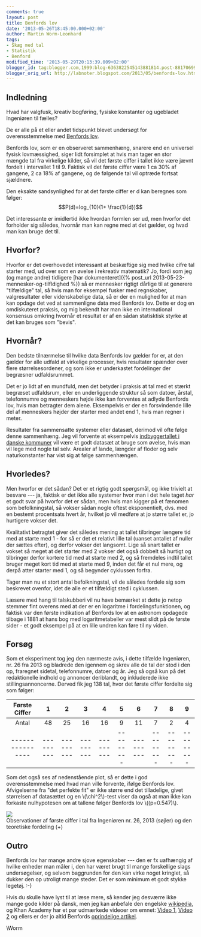 ```yaml
---
comments: true
layout: post
title: Benfords lov
date: '2013-05-26T18:45:00.000+02:00'
author: Martin Worm-Leonhard
tags:
- Skæg med tal
- Statistik
- Benford
modified_time: '2013-05-29T20:13:39.009+02:00'
blogger_id: tag:blogger.com,1999:blog-6363822545143881814.post-881706996803792818
blogger_orig_url: http://labnoter.blogspot.com/2013/05/benfords-lov.html
---
```


## Indledning

Hvad har valgfusk, kreativ bogføring, fysiske konstanter og ugebladet
Ingeniøren til fælles?

De er alle på et eller andet tidspunkt blevet undersøgt for
overensstemmelse med [Benfords
lov](http://da.wikipedia.org/wiki/Benfords_lov).

Benfords lov, som er en observeret sammenhæng, snarere end en universel
fysisk lovmæssighed, siger lidt forsimplet at hvis man tager en stor
mængde tal fra virkelige kilder, så vil det første ciffer i tallet ikke
være jævnt fordelt i intervallet 1 til 9. Faktisk vil det første ciffer
være 1 ca 30% af gangene, 2 ca 18% af gangene, og de følgende tal vil
optræde fortsat sjældnere.

Den eksakte sandsynlighed for at det første ciffer er d kan
beregnes som følger:
$$P(d)=log_{10}(1+ \frac{1}{d})$$

Det interessante er imidlertid ikke hvordan formlen ser ud, men hvorfor
det forholder sig således, hvornår man kan regne med at det gælder, og
hvad man kan bruge det til.

## Hvorfor?

Hvorfor er det overhovedet interessant at beskæftige sig med hvilke
cifre tal starter med, ud over som en øvelse i rekreativ matematik? Jo,
fordi som jeg (og mange andre) tidligere [har
dokumenteret]({% post_url 2013-05-23-mennesker-og-tilfldighed %})
så er mennesker rigtigt dårlige til at generere "tilfældige" tal, så
hvis man for eksempel fusker med regnskaber, valgresultater eller
videnskabelige data, så er der en mulighed for at man kan opdage det ved
at sammenligne data med Benfords lov. Dette er dog en omdiskuteret
praksis, og mig bekendt har man ikke en international konsensus omkring
hvornår et resultat er af en sådan statisktisk styrke at det kan bruges
som "bevis".

## Hvornår?

Den bedste tilnærmelse til hvilke data Benfords lov gælder for er, at
den gælder for alle udfald at virkelige processer, hvis resultater
spænder over flere størrelsesordener, og som ikke er underkastet
fordelinger der begræsner udfaldsrummet.

Det er jo lidt af en mundfuld, men det betyder i praksis at tal med et
stærkt begræset udfaldsrum, eller en underliggende struktur så som
datoer, årstal, telefonnumre og menneskers højde ikke kan forventes at
adlyde Benfords lov, hvis man betragter dem alene. Eksempelvis er der en
forsvindende lille del af menneskers højder der starter med andet end 1,
hvis man regner i meter.

Resultater fra sammensatte systemer eller datasæt, derimod vil ofte
følge denne sammenhæng. Jeg vil forvente at eksempelvis [indbyggertallet
i danske kommuner](http://www.statistikbanken.dk/FOLK1) vil være et godt
datasæt at bruge som øvelse, hvis man vil lege med nogle tal selv.
Arealer af lande, længder af floder og selv naturkonstanter har vist sig
at følge sammenhængen.

## Hvorledes?

Men hvorfor er det sådan? Det er et rigtig godt spørgsmål, og ikke
trivielt at besvare --- ja, faktisk er det ikke alle systemer hvor man i
det hele taget *har* et godt svar på hvorfor det er sådan, men hvis man
kigger på et fænomen som befolkningstal, så vokser sådan nogle oftest
eksponentielt, dvs. med en bestemt procentsats hvert år, hvilket jo vil
medføre at jo større tallet er, jo hurtigere vokser det.

Kvalitativt betragtet giver det således mening at tallet tilbringer
længere tid med at starte med 1 - for så er det et relativt lille tal
(uanset antallet af nuller der sættes efter), og derfor vokser det
langsomt. Lige så snart tallet er vokset så meget at det starter med 2
vokser det også dobbelt så hurtigt og tilbringer derfor kortere tid med
at starte med 2, og så fremdeles indtil tallet bruger meget kort tid med
at starte med 9, inden det får et nul mere, og derpå atter starter med
1, og så begynder cyklussen forfra.

Tager man nu et stort antal befolkningstal, vil de således fordele sig
som beskrevet ovenfor, idet de alle er et tilfældigt sted i cyklussen.

Læsere med hang til talskubberi vil nu have bemærket at dette jo netop
stemmer fint overens med at der er en logaritme i fordelingsfunktionen,
og faktisk var den første indikation af Benfords lov at en astronom
opdagede tilbage i 1881 at hans bog med logaritmetabeller var mest slidt
på de første sider - et godt eksempel på at en lille undren kan føre til
ny viden.

## Forsøg
Som et eksperiment tog jeg den nærmeste avis, i dette tilfælde
Ingeniøren, nr. 26 fra 2013 og bladrede den igennem og skrev alle de tal
der stod i den op, fraregnet sidetal, telefonnumre, datoer og år. Jeg så
også kun på det redaktionelle indhold og annoncer deriblandt, og
inkluderede ikke stillingsannoncerne. Derved fik jeg 138 tal, hvor det
første ciffer fordelte sig som følger:

| Første Ciffer  | 1       | 2       | 3       | 4       | 5       | 6       | 7       | 8       | 9       |
|:--------------:|:-------:|:-------:|:-------:|:-------:|:-------:|:-------:|:-------:|:-------:|:-------:|
| Antal          | 48      | 25      | 16      | 16      | 9       | 11      | 7       | 2       | 4       |
|----------------|---------|---------|---------|---------|---------|---------|---------|---------|---------|

Som det også ses af nedenstående plot, så er dette i god
overensstemmelse med hvad man ville forvente, ifølge Benfords lov.
Afvigelserne fra "det perfekte fit" er ikke større end det tilladelige,
givet størrelsen af datasættet og en \\(\\chi^2\\)-test viser da også
at man ikke kan forkaste nulhypotesen om at tallene følger Benfords lov
\\((p=0.547)\\).

  [![]({{site.url}}/images/1e5aa65f1a69a08e9caa47433e917f41.jpeg)]({{site.url}}/images/1e5aa65f1a69a08e9caa47433e917f41.jpeg)  
  Observationer af første ciffer i tal fra Ingeniøren nr. 26, 2013 (søjler) og den teoretiske fordeling (+)

## Outro
Benfords lov har mange andre sjove egenskaber --- den er fx uafhængig af
hvilke enheder man måler i, den har været brugt til mange forskellige
slags undersøgelser, og selvom baggrunden for den kan virke noget
kringlet, så dukker den op utroligt mange steder. Det er som minimum et
godt stykke legetøj. :-)

Hvis du skulle have lyst til at læse mere, så kender jeg desværre ikke
mange gode kilder på dansk, men jeg kan anbefale den engelske
[wikipedia](http://en.wikipedia.org/wiki/Benford's_law), og Khan Academy
har et par udmærkede videoer om emnet: [Video
1](https://www.khanacademy.org/math/trigonometry/exponential_and_logarithmic_func/log_functions/v/vi-and-sal-talk-about-the-mysteries-of-benford-s-law),
[Video
2](https://www.khanacademy.org/math/trigonometry/exponential_and_logarithmic_func/log_functions/v/benford-s-law-explanation--sequel-to-mysteries-of-benford-s-law)
og ellers er der jo altid Benfords [oprindelige
artikel](http://www.jstor.org/discover/10.2307/984802).

\\Worm

